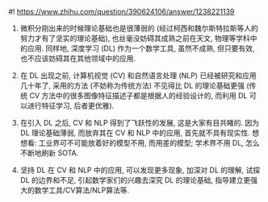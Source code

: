 #! https://www.zhihu.com/question/390624106/answer/1238221139

[comment]: <> (Answer URL: https://www.zhihu.com/question/390624106/answer/1238221139)
[comment]: <> (Question Title: 当前深度学习理论基础薄弱是否意味着我们应该放弃深度学习应用\(计算机视觉、自然语言处理\)？)
[comment]: <> (Author Name: 采石工)
[comment]: <> (Create Time: 2020-05-22 09:30:53)

1) 微积分刚出来的时候理论基础也是很薄弱的 (经过柯西和魏尔斯特拉斯等人的努力才有了坚实的理论基础), 也丝毫没妨碍其成熟之前在天文, 物理等学科中的应用. 同样地, 深度学习 (DL) 作为一个数学工具, 虽然不成熟, 但只要有效, 也不应该妨碍其在其他领域中的应用.

2) 在 DL 出现之前, 计算机视觉 (CV) 和自然语言处理 (NLP) 已经被研究和应用几十年了, 采用的方法 (不妨称为传统方法) 不见得比 DL 的理论基础更强 (传统 CV 方法中的很多图像特征描述子都是根据人的经验设计的, 而利用 DL 可以进行特征学习, 后者更优雅).

3) 在引入 DL 之后, CV 和 NLP 得到了飞跃性的发展, 这是大家有目共睹的. 因为 DL 理论基础薄弱, 而放弃其在 CV 和 NLP 中的应用, 首先就不具有现实性. 想想看: 工业界可不可能放着好的模型不用, 而用差的模型; 学术界不用 DL, 怎么不断地刷新 SOTA.

4) 坚持 DL 在 CV 和 NLP 中的应用, 可以发现更多现象, 加深对 DL 的理解, 试探 DL 的边界和不足, 引起数学家们的兴趣去深究 DL 的理论基础, 指导建立更强大的数学工具/CV算法/NLP算法等.

